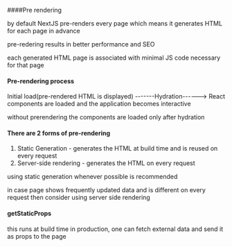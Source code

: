 ####Pre rendering

by default NextJS pre-renders every page which means it generates HTML for each page in advance

pre-redering results in better performance and SEO

each generated HTML page is associated with minimal JS code necessary for that
page

#### Pre-rendering process

Initial load(pre-rendered HTML is displayed) -------Hydration------> React
components are loaded and the application becomes interactive

without prerendering the components are loaded only after hydration

#### There are 2 forms of pre-rendering

1. Static Generation - generates the HTML at build time and is reused on every
   request
2. Server-side rendering - generates the HTML on every request


using static generation whenever possible is recommended

in case page shows frequently updated data and is different on every request
then consider using server side rendering

#### getStaticProps

this runs at build time in production, one can fetch external data and send it
as props to the page

